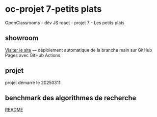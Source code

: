 # oc-projet 7-petits plats

OpenClassrooms - dév JS react - projet 7 - Les petits plats

## showroom

[Visiter le site](https://sedomu.github.io/oc_p7_petits_plats/) — déploiement automatique de la branche main sur GitHub Pages avec GitHub Actions

## projet

projet démarré le 20250311

## benchmark des algorithmes de recherche

[README](./algo_doc/jsbench/README.md)
